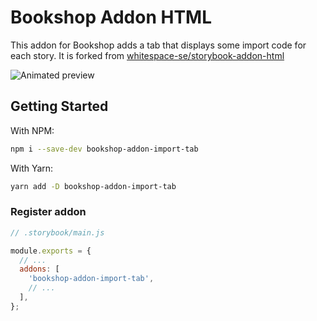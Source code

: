 # Bookshop Addon HTML

This addon for Bookshop adds a tab that displays some import code for each
story. It is forked from [whitespace-se/storybook-addon-html](https://github.com/whitespace-se/storybook-addon-html)

![Animated preview](https://raw.githubusercontent.com/whitespace-se/storybook-addon-html/master/image.gif)

## Getting Started

With NPM:

```sh
npm i --save-dev bookshop-addon-import-tab
```

With Yarn:

```sh
yarn add -D bookshop-addon-import-tab
```

### Register addon

```js
// .storybook/main.js

module.exports = {
  // ...
  addons: [
    'bookshop-addon-import-tab',
    // ...
  ],
};
```
